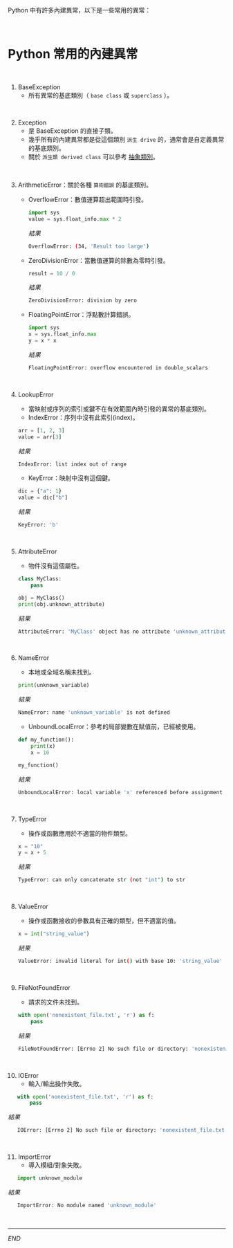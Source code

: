 Python 中有許多內建異常，以下是一些常用的異常：

<br>

# Python 常用的內建異常

<br>

1. BaseException
   - 所有異常的基底類別（ `base class` 或 `superclass` ）。

<br>

2. Exception
   - 是 BaseException 的直接子類。
   - 幾乎所有的內建異常都是從這個類別 `派生 drive` 的，通常會是自定義異常的基底類別。
   - 關於 `派生類 derived class` 可以參考 [抽象類別](/30_物件導向/ex301_抽象類別.ipynb)。

<br>

3. ArithmeticError：關於各種 `算術錯誤` 的基底類別。

   - OverflowError：數值運算超出範圍時引發。

     ```python
     import sys
     value = sys.float_info.max * 2
     ```

     _結果_

     ```bash
     OverflowError: (34, 'Result too large')
     ```


   - ZeroDivisionError：當數值運算的除數為零時引發。

      ```python
      result = 10 / 0
      ```

     _結果_

     ```bash
     ZeroDivisionError: division by zero
     ```


   - FloatingPointError：浮點數計算錯誤。

     ```python
     import sys
     x = sys.float_info.max
     y = x * x
     ```

     _結果_

     ```bash
     FloatingPointError: overflow encountered in double_scalars
     ```

<br>

4. LookupError

   - 當映射或序列的索引或鍵不在有效範圍內時引發的異常的基底類別。
   - IndexError：序列中沒有此索引(index)。

   ```python
   arr = [1, 2, 3]
   value = arr[3]
   ```

   _結果_

   ```bash
   IndexError: list index out of range
   ```

   - KeyError：映射中沒有這個鍵。

   ```python
   dic = {"a": 1}
   value = dic["b"]
   ```

   _結果_

   ```bash
   KeyError: 'b'
   ```

<br>

5. AttributeError

   - 物件沒有這個屬性。

   ```python
   class MyClass:
       pass

   obj = MyClass()
   print(obj.unknown_attribute)
   ```

   _結果_
   ```bash
   AttributeError: 'MyClass' object has no attribute 'unknown_attribute'
   ```

<br>

6. NameError

   - 本地或全域名稱未找到。

   ```python
   print(unknown_variable)
   ```

   _結果_

   ```bash
   NameError: name 'unknown_variable' is not defined
   ```

   - UnboundLocalError：參考的局部變數在賦值前，已經被使用。

   ```python
   def my_function():
       print(x)
       x = 10

   my_function()
   ```

   _結果_

   ```bash
   UnboundLocalError: local variable 'x' referenced before assignment
   ```

<br>

7. TypeError

   - 操作或函數應用於不適當的物件類型。

   ```python
   x = "10"
   y = x + 5
   ```

   _結果_
   ```bash
   TypeError: can only concatenate str (not "int") to str
   ```

<br>

8. ValueError

   - 操作或函數接收的參數具有正確的類型，但不適當的值。

   ```python
   x = int("string_value")
   ```

   _結果_
   ```bash
   ValueError: invalid literal for int() with base 10: 'string_value'
   ```

<br>

9. FileNotFoundError

   - 請求的文件未找到。

   ```python
   with open('nonexistent_file.txt', 'r') as f:
       pass
   ```

   _結果_
   ```bash
   FileNotFoundError: [Errno 2] No such file or directory: 'nonexistent_file.txt'
   ```

<br>

10. IOError
    - 輸入/輸出操作失敗。

```python
   with open('nonexistent_file.txt', 'r') as f:
       pass
```

   _結果_

```bash
   IOError: [Errno 2] No such file or directory: 'nonexistent_file.txt'
```

<br>

11. ImportError
    - 導入模組/對象失敗。

```python
   import unknown_module
```

   _結果_

```bash
   ImportError: No module named 'unknown_module'
```

<br>

---

_END_
